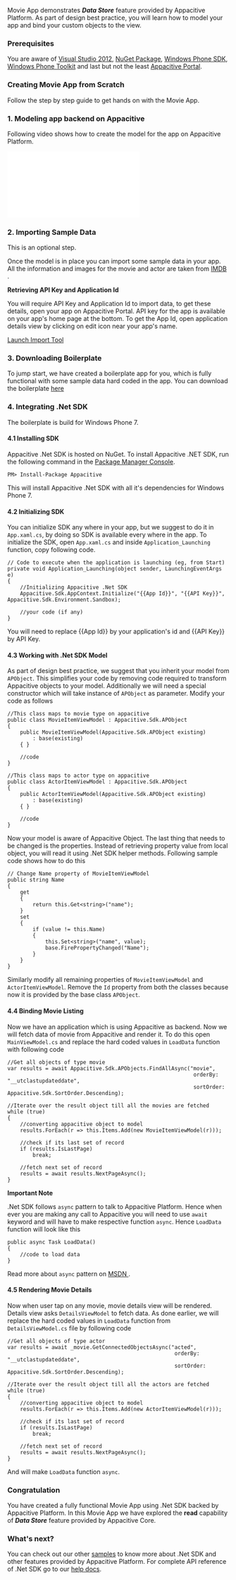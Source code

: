 ﻿Movie App demonstrates ***Data Store*** feature provided by Appacitive Platform. As part of design best practice, you will learn how to model your app and bind your custom objects to the view.

### Prerequisites

You are aware of <a target="_blank" href="http://www.visualstudio.com/">Visual Studio 2012</a>, <a target="_blank" href="http://www.nuget.org/">NuGet Package</a>, <a target="_blank" href="https://dev.windowsphone.com/en-us/downloadsdk">Windows Phone SDK</a>, <a target="_blank" href="http://phone.codeplex.com/"> Windows Phone Toolkit</a> and last but not the least <a target="_blank" href="https://portal.appacitive.com/">Appacitive Portal</a>.


### Creating Movie App from Scratch

Follow the step by step guide to get hands on with the Movie App.

### 1. Modeling app backend on Appacitive

Following video shows how to create the model for the app on Appacitive Platform.

<iframe src="//player.vimeo.com/video/89849527?byline=0&amp;portrait=0" frameborder="0" webkitallowfullscreen mozallowfullscreen allowfullscreen></iframe>



### 2. Importing Sample Data

<div class="muted">This is an optional step.</div>

Once the model is in place you can import some sample data in your app. All the information and images for the movie and actor are taken from <a target="_blank" href="http://www.imdb.com/">IMDB <span class="plxs glyphicon glyphicon-share-alt"></span></a>.

**Retrieving API Key and Application Id**

You will require API Key and Application Id to import data, to get these details, open your app on Appacitive Portal. API key for the app is available on your app's home page at the bottom. To get the App Id, open application details view by clicking on edit icon near your app's name.

<a id="aImportTool" data-js="movie-import" class="btn btn-state btn-primary" href="javascript:void('0')">Launch Import Tool</a>



### 3. Downloading Boilerplate

To jump start, we have created a boilerplate app for you, which is fully functional with some sample data hard coded in the app. You can download the boilerplate <a title="Download boilerplate" href="https://github.com/apalsapure/wp-movieapp/archive/boilerplate.zip">here</a>



### 4. Integrating .Net SDK

The boilerplate is build for Windows Phone 7.


#### 4.1 Installing SDK

Appacitive .Net SDK is hosted on NuGet. To install Appacitive .NET SDK, run the following command in the <a href="http://docs.nuget.org/docs/start-here/using-the-package-manager-console" targe="_blank">Package Manager Console</a>.

	PM> Install-Package Appacitive

This will install Appacitive .Net SDK with all it's dependencies for Windows Phone 7.


#### 4.2 Initializing SDK

You can initialize SDK any where in your app, but we suggest to do it in `App.xaml.cs`, by doing so SDK is available every where in the app. To initialize the SDK, open `App.xaml.cs` and inside `Application_Launching` function, copy following code.

	// Code to execute when the application is launching (eg, from Start)
	private void Application_Launching(object sender, LaunchingEventArgs e)
    {
    	//Initializing Appacitive .Net SDK
        Appacitive.Sdk.AppContext.Initialize("{{App Id}}", "{{API Key}}", Appacitive.Sdk.Environment.Sandbox);

        //your code (if any)
    }

You will need to replace {{App Id}} by your application's id and {{API Key}} by API Key.


#### 4.3 Working with .Net SDK Model

As part of design best practice, we suggest that you inherit your model from `APObject`. This simplifies your code by removing code required to transform Appacitive objects to your model. Additionally we will need a special constructor which will take instance of `APObject` as parameter. Modify your code as follows

	//This class maps to movie type on appacitive
	public class MovieItemViewModel : Appacitive.Sdk.APObject
    {
    	public MovieItemViewModel(Appacitive.Sdk.APObject existing)
            : base(existing)
        { }

    	//code
    }

    //This class maps to actor type on appacitive
    public class ActorItemViewModel : Appacitive.Sdk.APObject
    {
    	public ActorItemViewModel(Appacitive.Sdk.APObject existing)
            : base(existing)
        { }

    	//code
    }

Now your model is aware of Appacitive Object. The last thing that needs to be changed is the properties. Instead of retrieving property value from local object, you will read it using .Net SDK helper methods. Following sample code shows how to do this
	
	// Change Name property of MovieItemViewModel
	public string Name
    {
        get
        {
            return this.Get<string>("name");
        }
        set
        {
            if (value != this.Name)
            {
                this.Set<string>("name", value);
                base.FirePropertyChanged("Name");
            }
        }
    }

Similarly modify all remaining properties of `MovieItemViewModel` and `ActorItemViewModel`. Remove the `Id` property from both the classes because now it is provided by the base class `APObject`.


#### 4.4 Binding Movie Listing

Now we have an application which is using Appacitive as backend. Now we will fetch data of movie from Appacitive and render it. To do this open `MainViewModel.cs` and replace the hard coded values in `LoadData` function with following code

	//Get all objects of type movie
	var results = await Appacitive.Sdk.APObjects.FindAllAsync("movie", 
															   orderBy: "__utclastupdateddate", 
															   sortOrder: Appacitive.Sdk.SortOrder.Descending);

	//Iterate over the result object till all the movies are fetched
    while (true)
    {
    	//converting appacitive object to model
        results.ForEach(r => this.Items.Add(new MovieItemViewModel(r)));

        //check if its last set of record
        if (results.IsLastPage)
            break;

        //fetch next set of record
        results = await results.NextPageAsync();
    }


<p class="mbs mtl"><strong>Important Note</strong></p>

.Net SDK follows `async` pattern to talk to Appacitive Platform. Hence when ever you are making any call to Appacitive you will need to use `await` keyword and will have to make respective function `async`. Hence `LoadData` function will look like this

	public async Task LoadData()
	{
		//code to load data
	}

Read more about `async` pattern on <a target="_blank" href="http://msdn.microsoft.com/en-us/library/jj152938(v=vs.110).aspx" >MSDN <span class="plxs glyphicon glyphicon-share-alt"></span></a>.



#### 4.5 Rendering Movie Details

Now when user tap on any movie, movie details view will be rendered. Details view asks `DetailsViewModel` to fetch data. As done earlier, we will replace the hard coded values in `LoadData` function from `DetailsViewModel.cs` file by following code

	//Get all objects of type actor
    var results = await _movie.GetConnectedObjectsAsync("acted", 
                                                         orderBy: "__utclastupdateddate", 
                                                         sortOrder: Appacitive.Sdk.SortOrder.Descending);

    //Iterate over the result object till all the actors are fetched
    while (true)
    {
        //converting appacitive object to model
        results.ForEach(r => this.Items.Add(new ActorItemViewModel(r)));

        //check if its last set of record
        if (results.IsLastPage)
            break;

        //fetch next set of record
        results = await results.NextPageAsync();
    }

And will make `LoadData` function `async`.

### Congratulation

You have created a fully functional Movie App using .Net SDK backed by Appacitive Platform. In this Movie App we have explored the **read** capability of ***Data Store*** feature provided by Appacitive Core.

### What's next?
You can check out our other <a title="All Samples based on Appacitive .Net SDK" href="../">samples</a> to know more about .Net SDK and other features provided by Appacitive Platform. For complete API reference of .Net SDK go to our <a target="_blank" title="http://help.appacitive.com" href="http://help.appacitive.com/v1.0/#dotnet">help docs<span class="plxs glyphicon glyphicon-share-alt"></span></a>.